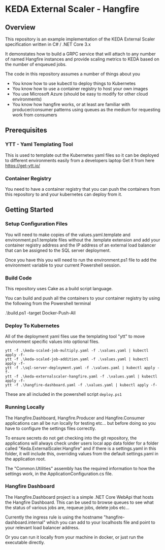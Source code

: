 # KEDA External Scaler - Hangfire

## Overview

This repository is an example implementation of the KEDA External Scaler specification written in C# / .NET Core 3.x

It demonstates how to build a GRPC service that will attach to any number of named Hangfire instances and provide scaling metrics to KEDA based on the number of enqueued jobs.

The code in this repository assumes a number of things about you

* You know how to use kubectl to deploy things to Kubernetes
* You know how to use a container registry to host your own images
* You use Microsoft Azure (should be easy to modify for other cloud environments)
* You know how hangfire works, or at least are familiar with producer/consumer patterns using queues as the
medium for requesting work from consumers

## Prerequisites

### YTT - Yaml Templating Tool
This is used to template out the Kubernetes yaml files so it can be deployed to different environments easily from a developers laptop
Get it from here https://get-ytt.io/

### Container Registry
You need to have a container registry that you can push the containers from this repository to and your kubernetes can deploy from it.

## Getting Started

### Setup Configuration Files
You will need to make copies of the values.yaml.template and environment.ps1.template files without the .template extension and add your
container registry address and the IP address of an external load balancer that can be assigned to the SQL server deployment.

Once you have this you will need to run the environment.ps1 file to add the environment variable to your current Powershell session.

### Build Code
This repository uses Cake as a build script language.

You can build and push all the containers to your container registry by using the following from the Powershell terminal

.\build.ps1 -target Docker-Push-All

### Deploy To Kubernetes

All of the deployment yaml files use the templating tool "ytt" to move environment specific values into optional files.

```
ytt -f .\keda-scaled-job-multiply.yaml -f .\values.yaml | kubectl apply -f-
ytt -f .\keda-scaled-job-addition.yaml -f .\values.yaml | kubectl apply -f-
ytt -f .\sql-server-deployment.yaml -f .\values.yaml | kubectl apply -f- 
ytt -f .\keda-externalscaler-hangfire.yaml -f .\values.yaml | kubectl apply -f-
ytt -f .\hangfire-dashboard.yaml -f .\values.yaml | kubectl apply -f-
```

These are all included in the powershell script ```deploy.ps1```

### Running Locally
The Hangfire.Dashboard, Hangfire.Producer and Hangfire.Consumer applications can all be run locally for testing etc... but before doing so you have
to configure the settings files correctly.

To ensure secrets do not get checking into the git repository, the applications will always check under users local app data folder for a folder called
"Keda.ExternalScaler.Hangfire" and if there is a settings.yaml in this folder, it will include this, overriding values from the default settings.yaml in the 
application root.

The "Common.Utilities" assembly has the required information to how the settings work, in the ApplicationConfiguration.cs file.

### Hangfire Dashboard
The Hangfire.Dashboard project is a simple .NET Core WebApi that hosts the Hangfire Dashboard. This can be used to browse queues to see 
what the status of various jobs are, requeue jobs, delete jobs etc...

Currently the ingress rule is using the hostname "hangfire-dashboard.internal" which you can add to your localhosts file and point to your
relevant load balancer address.

Or you can run it locally from your machine in docker, or just run the executable directly.
